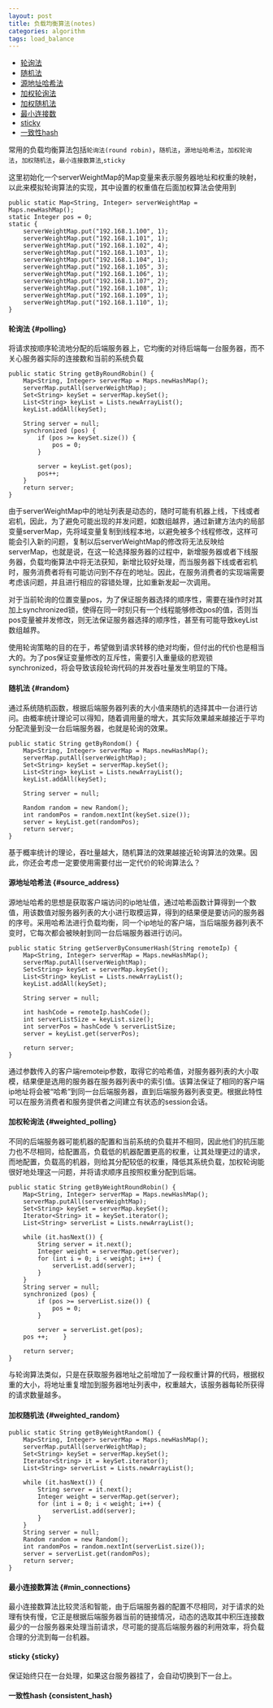 ```yaml
---
layout: post
title: 负载均衡算法(notes)
categories: algorithm
tags: load_balance
---
```


*   [轮询法](#polling)   
*   [随机法](#random)
*   [源地址哈希法](#source_address)
*   [加权轮询法](#weighted_polling)
*   [加权随机法](#weighted_random)
*   [最小连接数](#min_connections)
*   [sticky](#sticky)
*   [一致性hash](#consistent_hash)

常用的负载均衡算法包括`轮询法(round robin)`，`随机法`，`源地址哈希法`，`加权轮询法`，`加权随机法`，`最小连接数算法`,`sticky`

这里初始化一个serverWeightMap的Map变量来表示服务器地址和权重的映射，以此来模拟轮询算法的实现，其中设置的权重值在后面加权算法会使用到

    public static Map<String, Integer> serverWeightMap = Maps.newHashMap();
    static Integer pos = 0;
    static {
        serverWeightMap.put("192.168.1.100", 1);
        serverWeightMap.put("192.168.1.101", 1);
        serverWeightMap.put("192.168.1.102", 4);
        serverWeightMap.put("192.168.1.103", 1);
        serverWeightMap.put("192.168.1.104", 1);
        serverWeightMap.put("192.168.1.105", 3);
        serverWeightMap.put("192.168.1.106", 1);
        serverWeightMap.put("192.168.1.107", 2);
        serverWeightMap.put("192.168.1.108", 1);
        serverWeightMap.put("192.168.1.109", 1);
        serverWeightMap.put("192.168.1.110", 1);
    }

#### 轮询法 {#polling}

将请求按顺序轮流地分配的后端服务器上，它均衡的对待后端每一台服务器，而不关心服务器实际的连接数和当前的系统负载

    public static String getByRoundRobin() {
        Map<String, Integer> serverMap = Maps.newHashMap();
        serverMap.putAll(serverWeightMap);
        Set<String> keySet = serverMap.keySet();
        List<String> keyList = Lists.newArrayList();
        keyList.addAll(keySet);

        String server = null;
        synchronized (pos) {
            if (pos >= keySet.size()) {
                pos = 0;
            }

            server = keyList.get(pos);
            pos++;
        }
        return server;
    }

由于serverWeightMap中的地址列表是动态的，随时可能有机器上线，下线或者宕机，因此，为了避免可能出现的并发问题，如数组越界，通过新建方法内的局部变量serverMap，先将域变量复制到线程本地，以避免被多个线程修改，这样可能会引入新的问题，复制以后serverWeightMap的修改将无法反映给serverMap，也就是说，在这一轮选择服务器的过程中，新增服务器或者下线服务器，负载均衡算法中将无法获知，新增比较好处理，而当服务器下线或者宕机时，服务消费者将有可能访问到不存在的地址。因此，在服务消费者的实现端需要考虑该问题，并且进行相应的容错处理，比如重新发起一次调用。

对于当前轮询的位置变量pos，为了保证服务器选择的顺序性，需要在操作时对其加上synchronized锁，使得在同一时刻只有一个线程能够修改pos的值，否则当pos变量被并发修改，则无法保证服务器选择的顺序性，甚至有可能导致keyList数组越界。

使用轮询策略的目的在于，希望做到请求转移的绝对均衡，但付出的代价也是相当大的。为了pos保证变量修改的互斥性，需要引入重量级的悲观锁synchronized，将会导致该段轮询代码的并发吞吐量发生明显的下降。

#### 随机法 {#random}

通过系统随机函数，根据后端服务器列表的大小值来随机的选择其中一台进行访问。由概率统计理论可以得知，随着调用量的增大，其实际效果越来越接近于平均分配流量到没一台后端服务器，也就是轮询的效果。

    public static String getByRondom() {
        Map<String, Integer> serverMap = Maps.newHashMap();
        serverMap.putAll(serverWeightMap);
        Set<String> keySet = serverMap.keySet();
        List<String> keyList = Lists.newArrayList();
        keyList.addAll(keySet);

        String server = null;

        Random random = new Random();
        int randomPos = random.nextInt(keySet.size());
        server = keyList.get(randomPos);
        return server;
    }

基于概率统计的理论，吞吐量越大，随机算法的效果越接近轮询算法的效果。因此，你还会考虑一定要使用需要付出一定代价的轮询算法么？

#### 源地址哈希法 {#source_address}
    
源地址哈希的思想是获取客户端访问的ip地址值，通过哈希函数计算得到一个数值，用该数值对服务器列表的大小进行取模运算，得到的结果便是要访问的服务器的序号。采用哈希法进行负载均衡，同一个ip地址的客户端，当后端服务器列表不变时，它每次都会被映射到同一台后端服务器进行访问。

    public static String getServerByConsumerHash(String remoteIp) {
        Map<String, Integer> serverMap = Maps.newHashMap();
        serverMap.putAll(serverWeightMap);
        Set<String> keySet = serverMap.keySet();
        List<String> keyList = Lists.newArrayList();
        keyList.addAll(keySet);

        String server = null;

        int hashCode = remoteIp.hashCode();
        int serverListSize = keyList.size();
        int serverPos = hashCode % serverListSize;
        server = keyList.get(serverPos);

        return server;
    }

通过参数传入的客户端remoteip参数，取得它的哈希值，对服务器列表的大小取模，结果便是选用的服务器在服务器列表中的索引值。该算法保证了相同的客户端ip地址将会被“哈希”到同一台后端服务器，直到后端服务器列表变更。根据此特性可以在服务消费者和服务提供者之间建立有状态的session会话。

#### 加权轮询法 {#weighted_polling}

不同的后端服务器可能机器的配置和当前系统的负载并不相同，因此他们的抗压能力也不尽相同，给配置高，负载低的机器配置更高的权重，让其处理更过的请求，而地配置，负载高的机器，则给其分配较低的权重，降低其系统负载，加权轮询能很好地处理这一问题，并将请求顺序且按照权重分配到后端。

    public static String getByWeightRoundRobin() {
        Map<String, Integer> serverMap = Maps.newHashMap();
        serverMap.putAll(serverWeightMap);
        Set<String> keySet = serverMap.keySet();
        Iterator<String> it = keySet.iterator();
        List<String> serverList = Lists.newArrayList();

        while (it.hasNext()) {
            String server = it.next();
            Integer weight = serverMap.get(server);
            for (int i = 0; i < weight; i++) {
                serverList.add(server);
            }
        }
        String server = null;
        synchronized (pos) {
            if (pos >= serverList.size()) {
                pos = 0;
            }

            server = serverList.get(pos);
        pos ++;    }

        return server;
    }

与轮询算法类似，只是在获取服务器地址之前增加了一段权重计算的代码，根据权重的大小，将地址重复增加到服务器地址列表中，权重越大，该服务器每轮所获得的请求数量越多。

#### 加权随机法 {#weighted_random}

    public static String getByWeightRandom() {
        Map<String, Integer> serverMap = Maps.newHashMap();
        serverMap.putAll(serverWeightMap);
        Set<String> keySet = serverMap.keySet();
        Iterator<String> it = keySet.iterator();
        List<String> serverList = Lists.newArrayList();

        while (it.hasNext()) {
            String server = it.next();
            Integer weight = serverMap.get(server);
            for (int i = 0; i < weight; i++) {
                serverList.add(server);
            }
        }
        String server = null;
        Random random = new Random();
        int randomPos = random.nextInt(serverList.size());
        server = serverList.get(randomPos);
        return server;
    }

#### 最小连接数算法 {#min_connections}

最小连接数算法比较灵活和智能，由于后端服务器的配置不尽相同，对于请求的处理有快有慢，它正是根据后端服务器当前的链接情况，动态的选取其中积压连接数最少的一台服务器来处理当前请求，尽可能的提高后端服务器的利用效率，将负载合理的分流到每一台机器。

#### sticky {sticky}

保证始终只在一台处理，如果这台服务器挂了，会自动切换到下一台上。

#### 一致性hash {consistent_hash}